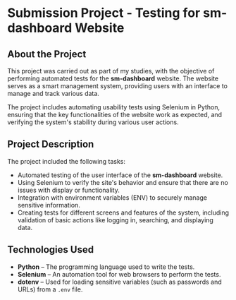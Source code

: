 # Submission Project - Testing for sm-dashboard Website

## About the Project

This project was carried out as part of my studies, with the objective of performing automated tests for the **sm-dashboard** website. The website serves as a smart management system, providing users with an interface to manage and track various data.

The project includes automating usability tests using Selenium in Python, ensuring that the key functionalities of the website work as expected, and verifying the system's stability during various user actions.

## Project Description

The project included the following tasks:
- Automated testing of the user interface of the **sm-dashboard** website.
- Using Selenium to verify the site's behavior and ensure that there are no issues with display or functionality.
- Integration with environment variables (ENV) to securely manage sensitive information.
- Creating tests for different screens and features of the system, including validation of basic actions like logging in, searching, and displaying data.

## Technologies Used

- **Python** – The programming language used to write the tests.
- **Selenium** – An automation tool for web browsers to perform the tests.
- **dotenv** – Used for loading sensitive variables (such as passwords and URLs) from a `.env` file.



